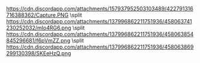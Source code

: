 https://cdn.discordapp.com/attachments/157937952503103489/422791316716388362/Capture.PNG
\split
https://cdn.discordapp.com/attachments/137996862211751936/458063741230252032/mIo4RG6.png
\split
https://cdn.discordapp.com/attachments/137996862211751936/458063854845296681/f6pVmZZ.png
\split
https://cdn.discordapp.com/attachments/137996862211751936/458063869299130398/SKEeHzQ.png